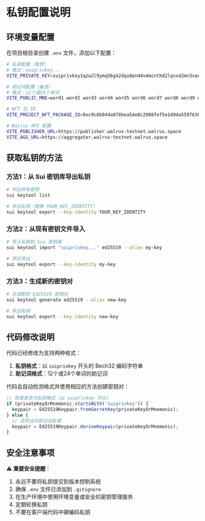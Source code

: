 # 私钥配置说明

## 环境变量配置

在项目根目录创建 `.env` 文件，添加以下配置：

```bash
# 私钥配置（推荐）
# 格式：suiprivkey...
VITE_PRIVATE_KEY=suiprivkey1qzw2l9ymq56g42dqu8en44v4mcnthd2lqvxd2mn3veekhhd37vekj2vecq1qqqqqqqqqqqqqqqqqqqqqqqqqqqqqqqqqqfqlpgzquu3ysa62x77m60ly24x8n8edft2hd8vp9q6r8f9

# 助记词配置（备选）
# 格式：12个或24个单词
VITE_PUBLIC_MNE=word1 word2 word3 word4 word5 word6 word7 word8 word9 word10 word11 word12

# NFT 包 ID
VITE_PROJECT_NFT_PACKAGE_ID=0xc9c6b044a878bea54e8c2908fef5e1494a559f638347d3d3841f83b820172168

# Walrus API 配置
VITE_PUBLISHER_URL=https://publisher.walrus-testnet.walrus.space
VITE_AGG_URL=https://aggregator.walrus-testnet.walrus.space
```

## 获取私钥的方法

### 方法1：从 Sui 密钥库导出私钥

```bash
# 列出所有密钥
sui keytool list

# 导出私钥（替换 YOUR_KEY_IDENTITY）
sui keytool export --key-identity YOUR_KEY_IDENTITY
```

### 方法2：从现有密钥文件导入

```bash
# 导入私钥到 Sui 密钥库
sui keytool import "suiprivkey..." ed25519 --alias my-key

# 然后导出
sui keytool export --key-identity my-key
```

### 方法3：生成新的密钥对

```bash
# 生成新的 Ed25519 密钥对
sui keytool generate ed25519 --alias new-key

# 导出私钥
sui keytool export --key-identity new-key
```

## 代码修改说明

代码已经修改为支持两种格式：

1. **私钥格式**：以 `suiprivkey` 开头的 Bech32 编码字符串
2. **助记词格式**：12个或24个单词的助记词

代码会自动检测格式并使用相应的方法创建密钥对：

```typescript
// 检查是否为私钥格式（以 suiprivkey 开头）
if (privateKeyOrMnemonic.startsWith('suiprivkey')) {
  keypair = Ed25519Keypair.fromSecretKey(privateKeyOrMnemonic);
} else {
  // 否则当作助记词处理
  keypair = Ed25519Keypair.deriveKeypair(privateKeyOrMnemonic);
}
```

## 安全注意事项

⚠️ **重要安全提醒**：

1. 永远不要将私钥提交到版本控制系统
2. 确保 `.env` 文件已添加到 `.gitignore`
3. 在生产环境中使用环境变量或安全的密钥管理服务
4. 定期轮换私钥
5. 不要在客户端代码中硬编码私钥 
